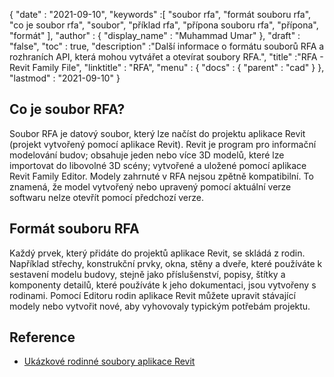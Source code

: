 {
  "date" : "2021-09-10",
  "keywords" :[ "soubor rfa", "formát souboru rfa", "co je soubor rfa", "soubor", "příklad rfa", "přípona souboru rfa", "přípona", "formát" ],
  "author" : {
    "display_name" : "Muhammad Umar"
},
  "draft" : "false",
  "toc" : true,
  "description" :"Další informace o formátu souborů RFA a rozhraních API, která mohou vytvářet a otevírat soubory RFA.",
  "title" :"RFA - Revit Family File",
  "linktitle" : "RFA",
  "menu" : {
    "docs" : {
      "parent" : "cad"
}
},
  "lastmod" : "2021-09-10"
}

## Co je soubor RFA?
Soubor RFA je datový soubor, který lze načíst do projektu aplikace Revit (projekt vytvořený pomocí aplikace Revit). Revit je program pro informační modelování budov; obsahuje jeden nebo více 3D modelů, které lze importovat do libovolné 3D scény; vytvořené a uložené pomocí aplikace Revit Family Editor. Modely zahrnuté v RFA nejsou zpětně kompatibilní. To znamená, že model vytvořený nebo upravený pomocí aktuální verze softwaru nelze otevřít pomocí předchozí verze.


## Formát souboru RFA
Každý prvek, který přidáte do projektů aplikace Revit, se skládá z rodin. Například střechy, konstrukční prvky, okna, stěny a dveře, které používáte k sestavení modelu budovy, stejně jako příslušenství, popisy, štítky a komponenty detailů, které používáte k jeho dokumentaci, jsou vytvořeny s rodinami. Pomocí Editoru rodin aplikace Revit můžete upravit stávající modely nebo vytvořit nové, aby vyhovovaly typickým potřebám projektu.


## Reference

* [Ukázkové rodinné soubory aplikace Revit](https://help.autodesk.com/view/RVT/2021/ENU/?guid=GUID-73E0E508-B9DA-4405-BAB4-C46D803BC1DE)

